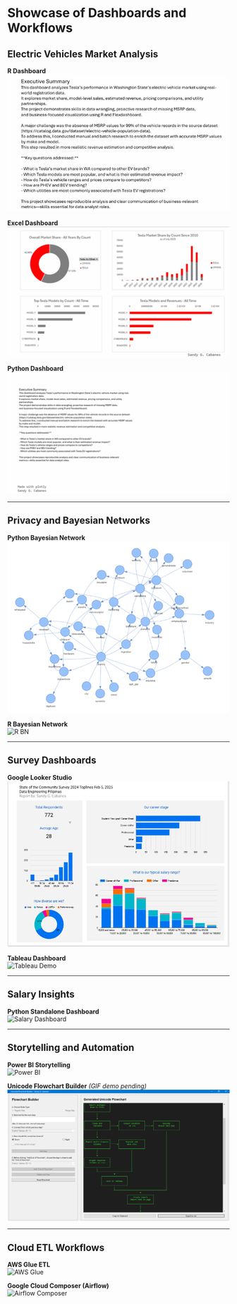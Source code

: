 # Showcase of Dashboards and Workflows

## Electric Vehicles Market Analysis

**R Dashboard**  
![Tesla Presentation](https://github.com/SandyGCabanes/Market-Size-Revenue-and-Share-Estimates-of-Electric-Vehicles-in-WA/blob/main/R/dashboard_charts/Tesla_presentation.gif)

**Excel Dashboard**  
![Excel Dashboard](https://github.com/SandyGCabanes/Market-Size-Revenue-and-Share-Estimates-of-Electric-Vehicles-in-WA/blob/main/Excel/excel_dashboard.gif)

**Python Dashboard**  
![Python Dashboard](https://github.com/SandyGCabanes/Market-Size-Revenue-and-Share-Estimates-of-Electric-Vehicles-in-WA/blob/main/Python/output_5000ms.gif)

---

## Privacy and Bayesian Networks

**Python Bayesian Network**  
![Python BN](https://github.com/SandyGCabanes/Anonymized-Survey-Data-Modeling-with-Bayesian-Networks-in-Python/blob/main/loaded_model_1500_730pm.png)

**R Bayesian Network**  
![R BN](https://github.com/SandyGCabanes/Survey-Data-Privacy-Protection-Using-R-and-Bayesian-Networks/blob/main/bn_network_graph.PNG)

---

## Survey Dashboards

**Google Looker Studio**  
![Looker Studio](https://github.com/SandyGCabanes/2024-Survey-Report-on-the-State-of-the-Community-DEP/blob/main/Google%20Looker%20Studio%20toplines.PNG)

**Tableau Dashboard**  
![Tableau Demo](https://github.com/SandyGCabanes/2024-Survey-Report-on-the-State-of-the-Community-DEP/blob/main/demo03202025withtext.mp4_2.0x_997px_.gif)

---

## Salary Insights

**Python Standalone Dashboard**  
![Salary Dashboard](https://github.com/SandyGCabanes/Automated-Interactive-Dashboard-Into-HTML-Using-Python/blob/main/demo_720.gif)

---

## Storytelling and Automation

**Power BI Storytelling**  
![Power BI](https://github.com/SandyGCabanes/Storytelling-with-Data-in-Power-BI-on-Latin-America-Urbanization/blob/main/demo_github.gif)

**Unicode Flowchart Builder** *(GIF demo pending)*  
![Flowchart Builder](https://github.com/SandyGCabanes/Unicode-Flowchart-Builder-App/blob/main/uiv12.PNG)

---

## Cloud ETL Workflows

**AWS Glue ETL**  
![AWS Glue](https://github.com/SandyGCabanes/ETL-Using-AWS-Glue-WH-Data/blob/main/ETL%20AWS%20Glue%20Walkthrough.gif)

**Google Cloud Composer (Airflow)**  
![Airflow Composer](https://github.com/SandyGCabanes/ETL-Earthquake-Data-from-USGS-Google-Cloud-Composer-Airflow/blob/main/composer_usgs_2x.mp4_3.0x_720px_.gif)
